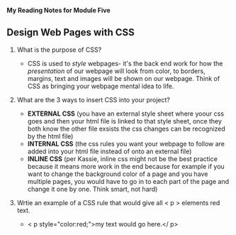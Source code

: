 **My Reading Notes for Module Five**

## **Design Web Pages with CSS**


1. What is the purpose of CSS?
    - CSS is used to _style_ webpages- it's the back end work for how the _presentation_ of our webpage will look from color, to borders, margins, text and images will be shown on our webpage. Think of CSS as bringing your webpage mental idea to life.

2. What are the 3 ways to insert CSS into your project?
    + **EXTERNAL CSS** (you have an external style sheet where yoour css goes and then your html file is linked to that style sheet, once they both know the other file exsists the css changes can be recognized by the html file)
    - **INTERNAL CSS** (the css rules you want your webpage to follow are added into your html file instead of onto an external file)
    * **INLINE CSS** (per Kassie, inline css might not be the best practice because it means more work in the end because for example if you want to change the background color of a page and you have multiple pages, you would have to go in to each part of the page and change it one by one. Think smart, not hard)

3. Wrtie an example of a CSS rule that would give all < p > elements red text.
    - < p style="color:red;">my text would go here.</ p>


